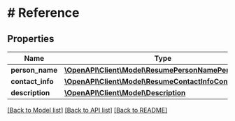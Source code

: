 # # Reference

## Properties

Name | Type | Description | Notes
------------ | ------------- | ------------- | -------------
**person_name** | [**\OpenAPI\Client\Model\ResumePersonNamePersonName**](ResumePersonNamePersonName.md) |  | [optional]
**contact_info** | [**\OpenAPI\Client\Model\ResumeContactInfoContactInfo**](ResumeContactInfoContactInfo.md) |  | [optional]
**description** | [**\OpenAPI\Client\Model\Description**](Description.md) |  | [optional]

[[Back to Model list]](../../README.md#models) [[Back to API list]](../../README.md#endpoints) [[Back to README]](../../README.md)
